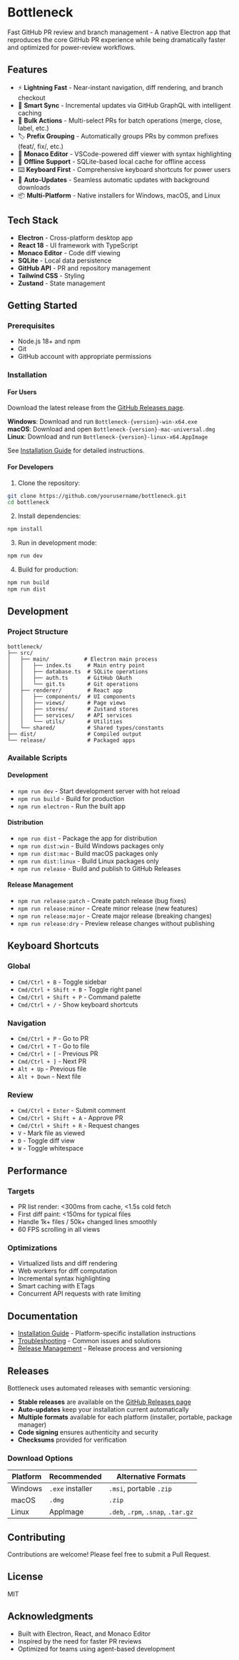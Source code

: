 # Bottleneck

Fast GitHub PR review and branch management - A native Electron app that reproduces the core GitHub PR experience while being dramatically faster and optimized for power-review workflows.

## Features

- ⚡ **Lightning Fast** - Near-instant navigation, diff rendering, and branch checkout
- 🔄 **Smart Sync** - Incremental updates via GitHub GraphQL with intelligent caching
- 👥 **Bulk Actions** - Multi-select PRs for batch operations (merge, close, label, etc.)
- 🏷️ **Prefix Grouping** - Automatically groups PRs by common prefixes (feat/, fix/, etc.)
- 📝 **Monaco Editor** - VSCode-powered diff viewer with syntax highlighting
- 💾 **Offline Support** - SQLite-based local cache for offline access
- ⌨️ **Keyboard First** - Comprehensive keyboard shortcuts for power users
- 🔄 **Auto-Updates** - Seamless automatic updates with background downloads
- 📦 **Multi-Platform** - Native installers for Windows, macOS, and Linux

## Tech Stack

- **Electron** - Cross-platform desktop app
- **React 18** - UI framework with TypeScript
- **Monaco Editor** - Code diff viewing
- **SQLite** - Local data persistence
- **GitHub API** - PR and repository management
- **Tailwind CSS** - Styling
- **Zustand** - State management

## Getting Started

### Prerequisites

- Node.js 18+ and npm
- Git
- GitHub account with appropriate permissions

### Installation

#### For Users

Download the latest release from the [GitHub Releases page](https://github.com/your-github-username/bottleneck/releases).

**Windows**: Download and run `Bottleneck-{version}-win-x64.exe`  
**macOS**: Download and open `Bottleneck-{version}-mac-universal.dmg`  
**Linux**: Download and run `Bottleneck-{version}-linux-x64.AppImage`

See [Installation Guide](./docs/INSTALLATION.md) for detailed instructions.

#### For Developers

1. Clone the repository:
```bash
git clone https://github.com/yourusername/bottleneck.git
cd bottleneck
```

2. Install dependencies:
```bash
npm install
```

3. Run in development mode:
```bash
npm run dev
```

4. Build for production:
```bash
npm run build
npm run dist
```

## Development

### Project Structure

```
bottleneck/
├── src/
│   ├── main/           # Electron main process
│   │   ├── index.ts     # Main entry point
│   │   ├── database.ts  # SQLite operations
│   │   ├── auth.ts      # GitHub OAuth
│   │   └── git.ts       # Git operations
│   ├── renderer/        # React app
│   │   ├── components/  # UI components
│   │   ├── views/       # Page views
│   │   ├── stores/      # Zustand stores
│   │   ├── services/    # API services
│   │   └── utils/       # Utilities
│   └── shared/          # Shared types/constants
├── dist/                # Compiled output
└── release/             # Packaged apps
```

### Available Scripts

#### Development
- `npm run dev` - Start development server with hot reload
- `npm run build` - Build for production
- `npm run electron` - Run the built app

#### Distribution
- `npm run dist` - Package the app for distribution
- `npm run dist:win` - Build Windows packages only
- `npm run dist:mac` - Build macOS packages only
- `npm run dist:linux` - Build Linux packages only
- `npm run release` - Build and publish to GitHub Releases

#### Release Management
- `npm run release:patch` - Create patch release (bug fixes)
- `npm run release:minor` - Create minor release (new features)
- `npm run release:major` - Create major release (breaking changes)
- `npm run release:dry` - Preview release changes without publishing

## Keyboard Shortcuts

### Global
- `Cmd/Ctrl + B` - Toggle sidebar
- `Cmd/Ctrl + Shift + B` - Toggle right panel
- `Cmd/Ctrl + Shift + P` - Command palette
- `Cmd/Ctrl + /` - Show keyboard shortcuts

### Navigation
- `Cmd/Ctrl + P` - Go to PR
- `Cmd/Ctrl + T` - Go to file
- `Cmd/Ctrl + [` - Previous PR
- `Cmd/Ctrl + ]` - Next PR
- `Alt + Up` - Previous file
- `Alt + Down` - Next file

### Review
- `Cmd/Ctrl + Enter` - Submit comment
- `Cmd/Ctrl + Shift + A` - Approve PR
- `Cmd/Ctrl + Shift + R` - Request changes
- `V` - Mark file as viewed
- `D` - Toggle diff view
- `W` - Toggle whitespace

## Performance

### Targets
- PR list render: <300ms from cache, <1.5s cold fetch
- First diff paint: <150ms for typical files
- Handle 1k+ files / 50k+ changed lines smoothly
- 60 FPS scrolling in all views

### Optimizations
- Virtualized lists and diff rendering
- Web workers for diff computation
- Incremental syntax highlighting
- Smart caching with ETags
- Concurrent API requests with rate limiting

## Documentation

- [Installation Guide](./docs/INSTALLATION.md) - Platform-specific installation instructions
- [Troubleshooting](./docs/TROUBLESHOOTING.md) - Common issues and solutions
- [Release Management](./docs/RELEASES.md) - Release process and versioning

## Releases

Bottleneck uses automated releases with semantic versioning:

- **Stable releases** are available on the [GitHub Releases page](https://github.com/your-github-username/bottleneck/releases)
- **Auto-updates** keep your installation current automatically
- **Multiple formats** available for each platform (installer, portable, package manager)
- **Code signing** ensures authenticity and security
- **Checksums** provided for verification

### Download Options

| Platform | Recommended | Alternative Formats |
|----------|-------------|-------------------|
| Windows | `.exe` installer | `.msi`, portable `.zip` |
| macOS | `.dmg` | `.zip` |
| Linux | AppImage | `.deb`, `.rpm`, `.snap`, `.tar.gz` |

## Contributing

Contributions are welcome! Please feel free to submit a Pull Request.

## License

MIT

## Acknowledgments

- Built with Electron, React, and Monaco Editor
- Inspired by the need for faster PR reviews
- Optimized for teams using agent-based development
